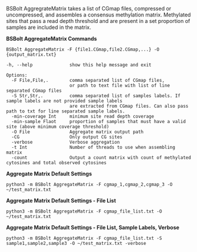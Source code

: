 
BSBolt AggregrateMatrix takes a list of CGmap files, compressed or uncompressed, and assembles a consensus methylation matrix. Methylated sites that 
pass a read depth threshold and are present in a set proportion of samples are included in the matrix. 

**BSBolt AggregateMatrix Commands**
```shell
BSBolt AggregateMatrix -F {file1.CGmap,file2.CGmap,...} -O {output_matrix.txt}

-h, --help              show this help message and exit

Options:
  -F File,File,.        comma separated list of CGmap files, 
                        or path to text file with list of line separated CGmap files
  -S Str,Str,.          comma separated list of samples labels. If sample labels are not provided sample labels 
                        are extracted from CGmap files. Can also pass path to txt for line separated sample labels.
  -min-coverage Int     minimum site read depth coverage 
  -min-sample Flaot     proportion of samples that must have a valid site (above minimum coverage threshold)
  -O File               Aggregate matrix output path
  -CG                   Only output CG sites
  -verbose              Verbose aggregation
  -t Int                Number of threads to use when assembling matrix
  -count                Output a count matrix with count of methylated cytosines and total observed cytosines
```
**Aggregate Matrix Default Settings**

```shell
python3 -m BSBolt AggregateMatrix -F cgmap_1,cgmap_2,cgmap_3 -O ~/test_matrix.txt
```
**Aggregate Matrix Default Settings - File List**

```shell
python3 -m BSBolt AggregateMatrix -F cgmap_file_list.txt -O ~/test_matrix.txt
```

**Aggregate Matrix Default Settings - File List, Sample Labels, Verbose**

```shell
python3 -m BSBolt AggregateMatrix -F cgmap_file_list.txt -S sample1,sample2,sample3 -O ~/test_matrix.txt -verbose
```


